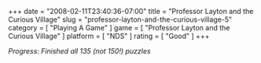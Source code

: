 +++
date = "2008-02-11T23:40:36-07:00"
title = "Professor Layton and the Curious Village"
slug = "professor-layton-and-the-curious-village-5"
category = [ "Playing A Game" ]
game = [ "Professor Layton and the Curious Village" ]
platform = [ "NDS" ]
rating = [ "Good" ]
+++

<i>Progress: Finished all 135 (not 150!) puzzles</i>